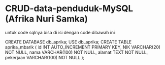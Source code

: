 # CRUD-data-penduduk-MySQL (Afrika Nuri Samka)
untuk code sqlnya bisa di isi dengan code dibawah ini 


CREATE DATABASE db_aprika;  USE db_aprika;  CREATE TABLE aprika_mbarik (     id INT AUTO_INCREMENT PRIMARY KEY,     NIK VARCHAR(20) NOT NULL,     nama VARCHAR(100) NOT NULL,     alamat TEXT NOT NULL,     pekerjaan VARCHAR(100) NOT NULL );
